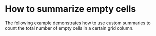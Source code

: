 # How to summarize empty cells


<p>The following example demonstrates how to use custom summaries to count the total number of empty cells in a certain grid column.</p>

<br/>



